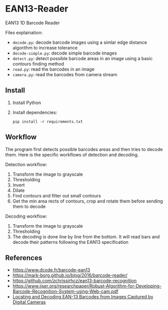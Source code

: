 # EAN13-Reader

EAN13 1D Barcode Reader

Files explaination:

* `decode.py`: decode barcode images using a simlar edge distance algorithm to increase tolerance
* `decode-simple.py`: decode simple barcode images
* `detect.py`: detect possible barcode areas in an image using a basic contours finding method
* `read.py`: read the barcodes in an image
* `camera.py`: read the barcodes from camera stream

## Install

1. Install Python
2. Install dependencies:

    ```
    pip install -r requirements.txt
    ```

## Workflow

The program first detects possible barcodes areas and then tries to decode them. Here is the specific workflows of detection and decoding.

Detection workflow:

1. Transform the image to grayscale 
2. Thresholding
3. Invert
4. Dilate
5. Find contours and filter out small contours
6. Get the min area rects of contours, crop and rotate them before sending them to decode

Decoding workflow:

1. Transform the image to grayscale 
2. Thresholding
3. The decoding is done line by line from the bottom. It will read bars and decode their patterns following the EAN13 specification


## References

* https://www.dcode.fr/barcode-ean13
* https://mark-borg.github.io/blog/2016/barcode-reader/
* https://github.com/zchrissirhcz/ean13-barcode-recognition
* https://www.ijser.org/researchpaper/Robust-Algorithm-for-Developing-Barcode-Recognition-System-using-Web-cam.pdf
* [Locating and Decoding EAN-13 Barcodes from Images Captured by Digital Cameras](http://citeseerx.ist.psu.edu/viewdoc/download?doi=10.1.1.941.3486&rep=rep1&type=pdf)


